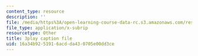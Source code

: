 ```yaml
---
content_type: resource
description: ''
file: /media/https%3A/open-learning-course-data-rc.s3.amazonaws.com/res-6-012-introduction-to-probability-spring-2018/16a34b9251916acdda430705e00dd3ce_OlKmZj2TKnk.srt
file_type: application/x-subrip
resourcetype: Other
title: 3play caption file
uid: 16a34b92-5191-6acd-da43-0705e00dd3ce
---
```

